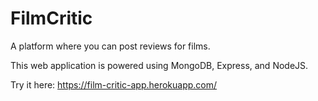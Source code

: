 # FilmCritic

A platform where you can post reviews for films.

This web application is powered using MongoDB, Express, and NodeJS.

Try it here:
https://film-critic-app.herokuapp.com/